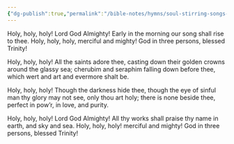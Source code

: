 ```yaml
---
{"dg-publish":true,"permalink":"/bible-notes/hymns/soul-stirring-songs-and-hymns/holy-holy-holy/","title":"Holy, Holy, Holy"}
---
```



Holy, holy, holy! Lord God Almighty!
Early in the morning our song shall rise to thee.
Holy, holy, holy, merciful and mighty!
God in three persons, blessed Trinity!

Holy, holy, holy! All the saints adore thee,
casting down their golden crowns around the glassy sea;
cherubim and seraphim falling down before thee,
which wert and art and evermore shalt be.

Holy, holy, holy! Though the darkness hide thee,
though the eye of sinful man thy glory may not see,
only thou art holy; there is none beside thee,
perfect in pow’r, in love, and purity.

Holy, holy, holy! Lord God Almighty!
All thy works shall praise thy name in earth, and sky and sea.
Holy, holy, holy! merciful and mighty!
God in three persons, blessed Trinity!